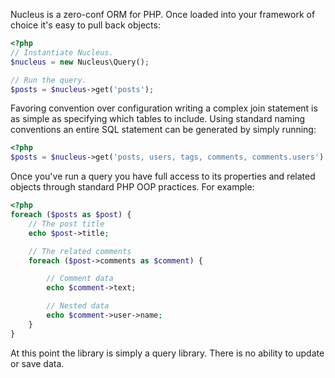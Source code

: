 Nucleus is a zero-conf ORM for PHP. Once loaded into your framework of choice it's easy to pull back objects:

```php
<?php
// Instantiate Nucleus.
$nucleus = new Nucleus\Query();

// Run the query.
$posts = $nucleus->get('posts');
```

Favoring convention over configuration writing a complex join statement is as simple as specifying which tables to include. Using standard naming conventions an entire SQL statement can be generated by simply running:

```php
<?php
$posts = $nucleus->get('posts, users, tags, comments, comments.users')
```

Once you've run a query you have full access to its properties and related objects through standard PHP OOP practices. For example:

```php
<?php
foreach ($posts as $post) {
	// The post title
	echo $post->title;

	// The related comments
	foreach ($post->comments as $comment) {

		// Comment data
		echo $comment->text;

		// Nested data
		echo $comment->user->name;
	}
}
```

At this point the library is simply a query library. There is no ability to update or save data.